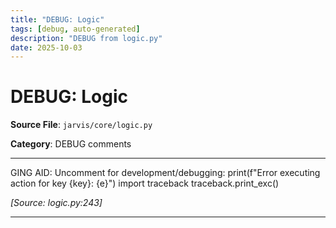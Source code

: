 ```yaml
---
title: "DEBUG: Logic"
tags: [debug, auto-generated]
description: "DEBUG from logic.py"
date: 2025-10-03
---
```


# DEBUG: Logic

**Source File**: `jarvis/core/logic.py`

**Category**: DEBUG comments

---

<a id="general-1"></a>

GING AID:
Uncomment for development/debugging:
print(f"Error executing action for key {key}: {e}")
import traceback
traceback.print_exc()

*[Source: logic.py:243]*

---

